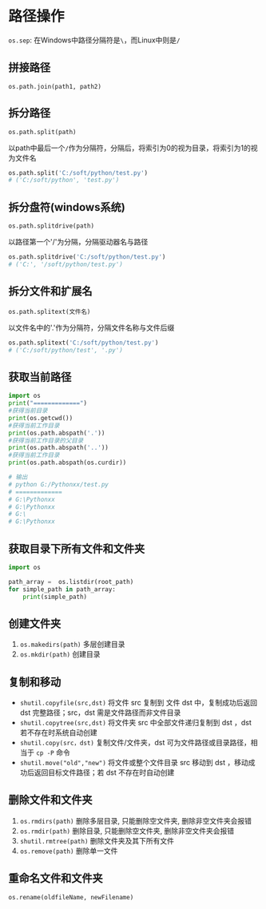 # 路径操作

`os.sep`: 在Windows中路径分隔符是`\`，而Linux中则是`/`

## 拼接路径

`os.path.join(path1, path2)`

## 拆分路径

`os.path.split(path)`

以path中最后一个`/`作为分隔符，分隔后，将索引为0的视为目录，将索引为1的视为文件名

```py
os.path.split('C:/soft/python/test.py')
# ('C:/soft/python', 'test.py')
```

## 拆分盘符(windows系统)

`os.path.splitdrive(path)`

以路径第一个'/'为分隔，分隔驱动器名与路径

```py
os.path.splitdrive('C:/soft/python/test.py')
# ('C:', '/soft/python/test.py')
```

## 拆分文件和扩展名

`os.path.splitext(文件名)`

以文件名中的'.'作为分隔符，分隔文件名称与文件后缀


```py
os.path.splitext('C:/soft/python/test.py')
# ('C:/soft/python/test', '.py')
```

## 获取当前路径

```python
import os
print("=============")
#获得当前目录
print(os.getcwd())
#获得当前工作目录
print(os.path.abspath('.'))
#获得当前工作目录的父目录
print(os.path.abspath('..'))
#获得当前工作目录
print(os.path.abspath(os.curdir))

# 输出
# python G:/Pythonxx/test.py
# =============
# G:\Pythonxx
# G:\Pythonxx
# G:\
# G:\Pythonxx
```

## 获取目录下所有文件和文件夹

```python
import os

path_array =  os.listdir(root_path)
for simple_path in path_array:
    print(simple_path)
```

## 创建文件夹

1. `os.makedirs(path)` 多层创建目录
2. `os.mkdir(path)` 创建目录

## 复制和移动

- `shutil.copyfile(src,dst)` 将文件 src 复制到 文件 dst 中，复制成功后返回 dst 完整路径；src，dst 需是文件路径而非文件目录
- `shutil.copytree(src,dst)` 将文件夹 src 中全部文件递归复制到 dst ，dst 若不存在时系统自动创建
- `shutil.copy(src，dst)` 复制文件/文件夹，dst 可为文件路径或目录路径，相当于 `cp -P` 命令
- `shutil.move("old","new")` 将文件或整个文件目录 src 移动到 dst ，移动成功后返回目标文件路径；若 dst 不存在时自动创建

## 删除文件和文件夹

1. `os.rmdirs(path)` 删除多层目录, 只能删除空文件夹, 删除非空文件夹会报错
2. `os.rmdir(path)` 删除目录, 只能删除空文件夹, 删除非空文件夹会报错
3. `shutil.rmtree(path)` 删除文件夹及其下所有文件
4. `os.remove(path)` 删除单一文件

## 重命名文件和文件夹

`os.rename(oldfileName, newFilename)`
